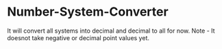 # Number-System-Converter
It will convert all systems into decimal and decimal to all for now.
Note - It doesnot take negative or decimal point values yet.
